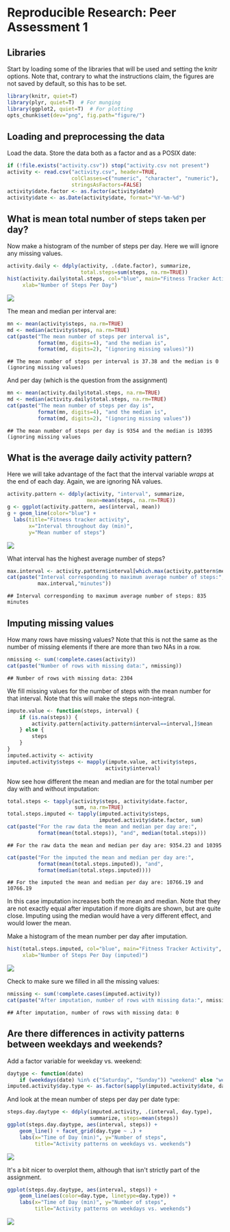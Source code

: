# Reproducible Research: Peer Assessment 1

## Libraries
Start by loading some of the libraries that will be used and
setting the knitr options.  Note that, contrary to what the instructions
claim, the figures are not saved by default, so this has to be set.

```r
library(knitr, quiet=T)
library(plyr, quiet=T)  # For munging
library(ggplot2, quiet=T)  # For plotting
opts_chunk$set(dev="png", fig.path="figure/")
```

## Loading and preprocessing the data

Load the data.  Store the data both as a factor and as a POSIX date: 

```r
if (!file.exists("activity.csv")) stop("activity.csv not present")
activity <- read.csv("activity.csv", header=TRUE, 
                     colClasses=c("numeric", "character", "numeric"),
                     stringsAsFactors=FALSE)
activity$date.factor <- as.factor(activity$date)
activity$date <- as.Date(activity$date, format="%Y-%m-%d")
```


## What is mean total number of steps taken per day?

Now make a histogram of the number of steps per day.  Here
we will ignore any missing values.


```r
activity.daily <- ddply(activity, .(date.factor), summarize,
                        total.steps=sum(steps, na.rm=TRUE))
hist(activity.daily$total.steps, col="blue", main="Fitness Tracker Activity",
     xlab="Number of Steps Per Day")
```

![](figure/histogram-1.png) 

The mean and median per interval are:

```r
mn <- mean(activity$steps, na.rm=TRUE)
md <- median(activity$steps, na.rm=TRUE)
cat(paste("The mean number of steps per interval is", 
          format(mn, digits=4), "and the median is", 
          format(md, digits=2), "(ignoring missing values)"))
```

```
## The mean number of steps per interval is 37.38 and the median is 0 (ignoring missing values)
```

And per day (which is the question from the assignment)

```r
mn <- mean(activity.daily$total.steps, na.rm=TRUE)
md <- median(activity.daily$total.steps, na.rm=TRUE)
cat(paste("The mean number of steps per day is", 
          format(mn, digits=4), "and the median is", 
          format(md, digits=2), "(ignoring missing values"))
```

```
## The mean number of steps per day is 9354 and the median is 10395 (ignoring missing values
```

## What is the average daily activity pattern?

Here we will take advantage of the fact that the interval variable
*wraps* at the end of each day.  Again, we are ignoring NA values.


```r
activity.pattern <- ddply(activity, "interval", summarize,
                          mean=mean(steps, na.rm=TRUE))
g <- ggplot(activity.pattern, aes(interval, mean))
g + geom_line(color="blue") + 
  labs(title="Fitness tracker activity", 
       x="Interval throughout day (min)",
       y="Mean number of steps")
```

![](figure/activitypattern-1.png) 

What interval has the highest average number of steps?

```r
max.interval <- activity.pattern$interval[which.max(activity.pattern$mean)]
cat(paste("Interval corresponding to maximum average number of steps:",
          max.interval,"minutes"))
```

```
## Interval corresponding to maximum average number of steps: 835 minutes
```

## Imputing missing values

How many rows have missing values?  Note that this is not the
same as the number of missing elements if there are more
than two NAs in a row.

```r
nmissing <- sum(!complete.cases(activity))
cat(paste("Number of rows with missing data:", nmissing))
```

```
## Number of rows with missing data: 2304
```

We fill missing values for the number of steps with the mean number 
for that interval.   Note that this will make the steps non-integral.


```r
impute.value <- function(steps, interval) {
    if (is.na(steps)) {
        activity.pattern[activity.pattern$interval==interval,]$mean
    } else {
        steps
    }
}
imputed.activity <- activity
imputed.activity$steps <- mapply(impute.value, activity$steps, 
                                activity$interval)
```

Now see how different the mean and median are for the total
number per day with and without imputation:

```r
total.steps <- tapply(activity$steps, activity$date.factor,
                      sum, na.rm=TRUE)
total.steps.imputed <- tapply(imputed.activity$steps,
                              imputed.activity$date.factor, sum)
cat(paste("For the raw data the mean and median per day are:",
          format(mean(total.steps)), "and", median(total.steps)))
```

```
## For the raw data the mean and median per day are: 9354.23 and 10395
```

```r
cat(paste("For the imputed the mean and median per day are:",
          format(mean(total.steps.imputed)), "and", 
          format(median(total.steps.imputed))))
```

```
## For the imputed the mean and median per day are: 10766.19 and 10766.19
```
In this case imputation increases both the mean and median.  Note that they
are not exactly equal after imputation if more digits are shown, but are 
quite close.  Imputing using the median would have a very different 
effect, and would lower the mean.

Make a histogram of the mean number per day after imputation.

```r
hist(total.steps.imputed, col="blue", main="Fitness Tracker Activity",
     xlab="Number of Steps Per Day (imputed)")
```

![](figure/meanperdayimpute-1.png) 

Check to make sure we filled in all the missing values:

```r
nmissing <- sum(!complete.cases(imputed.activity))
cat(paste("After imputation, number of rows with missing data:", nmissing))
```

```
## After imputation, number of rows with missing data: 0
```

## Are there differences in activity patterns between weekdays and weekends?

Add a factor variable for weekday vs. weekend:

```r
daytype <- function(date) 
    if (weekdays(date) %in% c("Saturday", "Sunday")) "weekend" else "weekday"
imputed.activity$day.type <- as.factor(sapply(imputed.activity$date, daytype))
```

And look at the mean number of steps per day per date type:

```r
steps.day.daytype <- ddply(imputed.activity, .(interval, day.type),
                           summarize, steps=mean(steps))
ggplot(steps.day.daytype, aes(interval, steps)) + 
    geom_line() + facet_grid(day.type ~ .) +
    labs(x="Time of Day (min)", y="Number of steps",
         title="Activity patterns on weekdays vs. weekends")
```

![](figure/mean.per.day.by.daytype-1.png) 

It's a bit nicer to overplot them, although that isn't
strictly part of the assignment.

```r
ggplot(steps.day.daytype, aes(interval, steps)) + 
    geom_line(aes(color=day.type, linetype=day.type)) +
    labs(x="Time of Day (min)", y="Number of steps",
         title="Activity patterns on weekdays vs. weekends")
```

![](figure/mean.per.day.by.daytype.overplot-1.png) 
